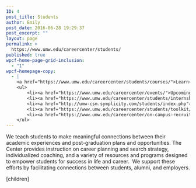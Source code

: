 ```yaml
---
ID: 4
post_title: Students
author: Emily
post_date: 2016-06-28 19:29:37
post_excerpt: ""
layout: page
permalink: >
  https://www.umw.edu/careercenter/students/
published: true
wpcf-home-page-grid-inclusion:
  - "1"
wpcf-homepage-copy:
  - |
    <a href="https://www.umw.edu/careercenter/students/courses/">Learn</a> to make meaningful connections between your academic experiences and post-graduation plans and opportunties.
    <ul>
     	<li><a href="https://www.umw.edu/careercenter/events/">Upcoming Events</a></li>
     	<li><a href="https://www.umw.edu/careercenter/students/internships/">Internships</a> - getting started</li>
     	<li><a href="http://umw-csm.symplicity.com/students/index.php">Job/Internship Database</a> (Employ-An-Eagle)</li>
     	<li><a href="https://www.umw.edu/careercenter/students/toolkit/">Toolkit</a></li>
     	<li><a href="https://www.umw.edu/careercenter/on-campus-recruitment/">On-Campus Recruitment </a></li>
    </ul>
---
```

We teach students to make meaningful connections between their academic experiences and post-graduation plans and opportunities. The Center provides instruction on career planning and search strategy, individualized coaching, and a variety of resources and programs designed to empower students for success in life and career.  We support these efforts by facilitating connections between students, alumni, and employers.

[children]
